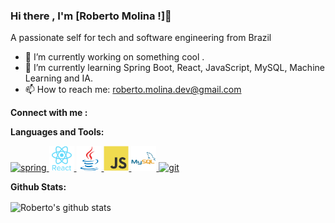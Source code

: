 ### Hi there , I'm [Roberto Molina !]👋

A passionate self for tech and software engineering from Brazil

- 🔭 I’m currently working on something cool .
- 🌱 I’m currently learning Spring Boot, React, JavaScript, MySQL, Machine Learning and IA.
- 📫 How to reach me: roberto.molina.dev@gmail.com

**Connect with me :**

<!--
- 👯 I’m looking to collaborate on ...
- 🤔 I’m looking for help with ...
- 😄 Pronouns:
- ⚡ Fun fact: ...
-->

**Languages and Tools:**

<p align="left">
  <a href="https://spring.io/" target="_blank"> <img src="https://www.vectorlogo.zone/logos/springio/springio-icon.svg" alt="spring" width="40" height="40"/> </a>
  <a href="https://reactjs.org/" target="_blank"> <img src="https://raw.githubusercontent.com/devicons/devicon/master/icons/react/react-original-wordmark.svg" alt="react" width="40" height="40"/> </a>
  <a href="https://www.java.com" target="_blank"> <img src="https://raw.githubusercontent.com/devicons/devicon/master/icons/java/java-original.svg" alt="java" width="40" height="40"/> </a> <a href="https://developer.mozilla.org/en-US/docs/Web/JavaScript" target="_blank"> <img src="https://raw.githubusercontent.com/devicons/devicon/master/icons/javascript/javascript-original.svg" alt="javascript" width="40" height="40"/> </a> <a href="https://www.mysql.com/" target="_blank"> <img src="https://raw.githubusercontent.com/devicons/devicon/master/icons/mysql/mysql-original-wordmark.svg" alt="mysql" width="40" height="40"/> </a><a href="https://git-scm.com/" target="_blank"> <img src="https://www.vectorlogo.zone/logos/git-scm/git-scm-icon.svg" alt="git" width="40" height="40"/> </a> 
</p>

**Github Stats:**

  <img align="center" src="https://github-readme-stats.vercel.app/api?username=rasmolina&show_icons=true&include_all_commits=true&theme=dark" alt="Roberto's github stats" />
  
